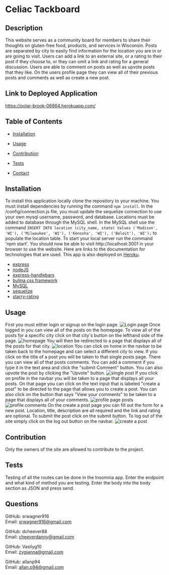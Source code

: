 
# Celiac Tackboard

## Description
This website serves as a community board for members to share their thoughts on gluten-free food, products, and services in Wisconsin.  Posts are separated by city to easily find information for the location you are in or are going to visit.  Users can add a link to an external site, or a rating to their post if they choose to, or they can omit a link and rating for a general discussion.  Users are able to comment on posts as well as upvote posts that they like.  On the users profile page they can view all of their previous posts and comments as well as create a new post. 

## Link to Deployed Application
https://polar-brook-06864.herokuapp.com/

## Table of Contents
  * [Installation](#Installation)
  * [Usage](#Usage)
  * [Contribution](#Contribution)
  * [Tests](#Tests)
  
  * [Contact](#Questions)
## Installation
To install this application locally clone the repository to your machine.  You must install dependencies by running the command `npm install`.  In the /config/connection.js file, you must update the sequelize connection to use your own mysql username, password, and database.  Locations must be added to database through the MySQL shell.  In the MySQL shell use the command `INSERT INTO location (city_name, state) Values ('Madison', 'WI'), ('Milwaukee', 'WI'), ('Kenosha', 'WI'), ('Beloit'), 'WI');` to populate the location table.  To start your local server run the command 'npm start'.  You should now be able to visit http://localhost:3001 in your browser to use the website.  Here are links to the documentation for technologies that are used.  This app is also deployed on [Heroku](https://polar-brook-06864.herokuapp.com/).
* [express](https://www.npmjs.com/package/express)
* [nodeJS](https://nodejs.org/en/docs/)
* [express-handlebars](https://www.npmjs.com/package/express-handlebars)
* [bulma css framework](https://bulma.io/)
* [MySQL](https://www.npmjs.com/package/mysql2)
* [sequelize](https://www.npmjs.com/package/sequelize)
* [starry-rating](https://www.npmjs.com/package/starry-rating)
## Usage
First you must either login or signup on the login page. ![Login page](/public/images/screenshots/login.png)  Once logged in you can view all of the posts on the homepage.  To view all of the posts for a specific city click on that city's button on the lefthand side of the page.  ![homepage](/public/images/screenshots/homepage.png)  You will then be redirected to a page that displays all of the posts for that city.  ![location](/public/images/screenshots/location.png)  You can click on home in the navbar to be taken back to the homepage and can select a different city to view.  If you click on the title of a post you will be taken to that single posts page.  There you can view all of that posts comments.  You can add a comment if you type it in the text area and click the "submit Comment" button.  You can also upvote the post by clicking the "Upvote" button.  ![single post](/public/images/screenshots/single-post.png)  If you click on profile in the navbar you will be taken to a page that displays all your posts.  On that page you can click on the text input that is labeled "create a post" to be directed to the page that allows you to create a post.  You can also click on the button that says "View your comments" to be taken to a page that displays all of your comments.  ![profile page posts](/public/images/screenshots/profile-posts.png)  ![profile comments](/public/images/screenshots/profile-comments.png)  On the create a post page you can fill out the form for a new post.  Location, title, description are all required and the link and rating are optional.  To submit the post click on the submit button.  To log out of the site simply click on the log out button on the navbar.  ![create a post](/public/images/screenshots/create-a-post.png)
## Contribution
Only the owners of the site are allowed to contribute to the project.
## Tests
Testing of all the routes can be done in the Insomnia app.  Enter the endpoint and what kind of method you are testing.  Enter the body into the body section as JSON and press send.

## Questions
GitHub: srwagner916<br>
Email: <srwagner916@gmail.com>

GitHub: dcheever88<br>
Email: <cheeverdanny@gmail.com>

GitHub: Vasilyg10<br>
Email: <zvgianna@gmail.com>

GitHub: allanp94<br>
Email: <allan.p94@gmail.com>
